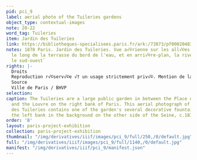 ```yaml
---
pid: pci_9
label: aerial photo of the Tuileries gardens
object_type: contextual-images
note: 20-22
word_tag: Tuileries
item: Jardin des Tuileries
link: https://bibliotheques-specialisees.paris.fr/ark:/73873/pf0002048382
notes: 1878 Paris. Jardin des Tuileries. Vue a√©rienne sur les all√©es du bassin,
  le long de la terrasse du bord de l'eau, et en arri√®re-plan, la rive gauche vers
  le sud-ouest`
rights: |-
  Droits
  Reproduction r√©serv√©e √† un usage strictement priv√©. Mention de la source obligatoire.
  Source
  Ville de Paris / BHVP
selection: 
caption: The Tuileries are a large public garden in between the Place de la Concorde
  and the Louvre on the right bank of Paris. This aerial photograph of the Jardin
  des Tuileries contains one of the garden's several decorative fountains and shows
  the left bank in the background on the other side of the Seine, c.1878.
order: '8'
layout: paris-project-exhibition
collection: paris-project-exhibition
thumbnail: "/img/derivatives/iiif/images/pci_9/full/250,/0/default.jpg"
full: "/img/derivatives/iiif/images/pci_9/full/1140,/0/default.jpg"
manifest: "/img/derivatives/iiif/pci_9/manifest.json"
---
```

